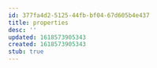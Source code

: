 ```yaml
---
id: 377fa4d2-5125-44fb-bf04-67d605b4e437
title: properties
desc: ''
updated: 1618573905343
created: 1618573905343
stub: true
---
```


